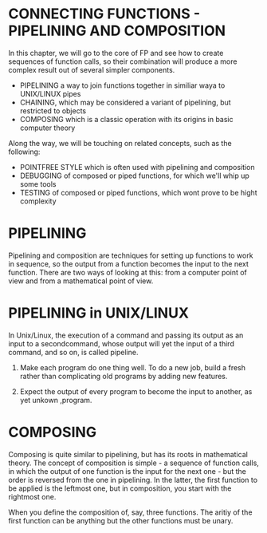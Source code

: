 CONNECTING FUNCTIONS - PIPELINING AND COMPOSITION
========

In this chapter, we will go to the core of FP and see how to create sequences 
of function calls, so their combination will produce a more complex result out of
several simpler components.

* PIPELINING a way to join functions together in similiar waya to UNIX/LINUX pipes
* CHAINING, which may be considered a variant of pipelining, but restricted to objects
* COMPOSING which is a classic operation with its origins in basic computer theory

Along the way, we will be touching on related concepts, such as the following:

* POINTFREE STYLE which is often used with pipelining and composition
* DEBUGGING of composed or piped functions, for which we'll whip up some tools
* TESTING of composed or piped functions, which wont prove to be hight complexity


PIPELINING
========

Pipelining and composition are techniques for setting up functions to work in sequence,
so the output from a function becomes the input to the next function.
There are two ways of looking at this: from a computer point of view and from a
mathematical point of view.

PIPELINING in UNIX/LINUX
========

In Unix/Linux, the execution of a command and passing its output as an input to a secondcommand, whose output will yet the input of a third command, and so on, is called 
pipeline. 

1. Make each program do one thing well. To do a new job, build a fresh rather than
   complicating old programs by adding new features.

2. Expect the output of every program to become the input to another, as yet unkown
   ,program.


COMPOSING
========

Composing is quite similar to pipelining, but has its roots in mathematical theory.
The concept of composition is simple - a sequence of function calls, in which the 
output of one function is the input for the next one - but the order is reversed
from the one in pipelining. In the latter, the first function to be applied is the
leftmost one, but in composition, you start with the rightmost one.

When you define the composition of, say, three functions. The aritiy of the first 
function can be anything but the other functions must be unary.
